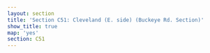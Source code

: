 ```yaml
---
layout: section
title: 'Section C51: Cleveland (E. side) (Buckeye Rd. Section)'
show_title: true
map: 'yes'
section: C51
---
```

